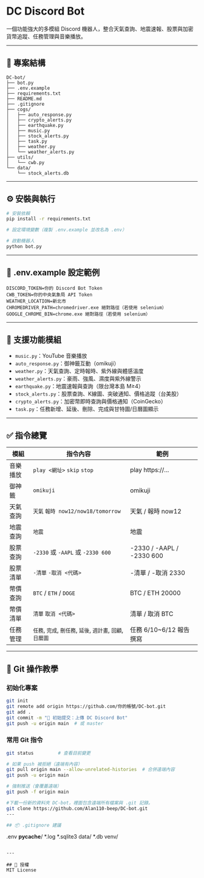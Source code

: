 # DC Discord Bot

一個功能強大的多模組 Discord 機器人，整合天氣查詢、地震速報、股票與加密貨幣追蹤、任務管理與音樂播放。

---

## 📁 專案結構

```
DC-bot/
├── bot.py
├── .env.example
├── requirements.txt
├── README.md
├── .gitignore
├── cogs/
│   ├── auto_response.py
│   ├── crypto_alerts.py
│   ├── earthquake.py
│   ├── music.py
│   ├── stock_alerts.py
│   ├── task.py
│   ├── weather.py
│   └── weather_alerts.py
├── utils/
│   └── cwb.py
└── data/
    └── stock_alerts.db
```

---

## ⚙️ 安裝與執行

```bash
# 安裝依賴
pip install -r requirements.txt

# 設定環境變數（複製 .env.example 並改名為 .env）

# 啟動機器人
python bot.py
```

---

## 🔐 .env.example 設定範例

```env
DISCORD_TOKEN=你的 Discord Bot Token
CWB_TOKEN=你的中央氣象局 API Token
WEATHER_LOCATION=新北市
CHROMEDRIVER_PATH=chromedriver.exe 絕對路徑（若使用 selenium）
GOOGLE_CHROME_BIN=chrome.exe 絕對路徑（若使用 selenium）
```

---

## 🧠 支援功能模組

- `music.py`：YouTube 音樂播放
- `auto_response.py`：御神籤互動（omikuji）
- `weather.py`：天氣查詢、定時報時、紫外線與體感溫度
- `weather_alerts.py`：豪雨、強風、濕度與紫外線警示
- `earthquake.py`：地震速報與查詢（限台灣本島 M≥4）
- `stock_alerts.py`：股票查詢、K線圖、突破通知、價格追蹤（台美股）
- `crypto_alerts.py`：加密幣即時查詢與價格通知（CoinGecko）
- `task.py`：任務新增、延後、刪除、完成與甘特圖/日曆圖顯示

---

## ✅ 指令總覽

| 模組       | 指令內容                            | 範例                         |
|------------|-------------------------------------|------------------------------|
| 音樂播放   | `play <網址>` `skip` `stop`         | play https://...             |
| 御神籤     | `omikuji`                            | omikuji                      |
| 天氣查詢   | `天氣` `報時 now12/now18/tomorrow` | 天氣 / 報時 now12           |
| 地震查詢   | `地震`                               | 地震                         |
| 股票查詢   | `-2330` 或 `-AAPL` 或 `-2330 600`   | -2330 / -AAPL / -2330 600    |
| 股票清單   | `-清單` `-取消 <代碼>`              | -清單 / -取消 2330          |
| 幣價查詢   | `BTC` / `ETH` / `DOGE`              | BTC / ETH 20000              |
| 幣價清單   | `清單` `取消 <代碼>`                | 清單 / 取消 BTC             |
| 任務管理   | `任務`, `完成`, `刪任務`, `延後`, `週計畫`, `回顧`, `日曆圖` | 任務 6/10~6/12 報告撰寫 |

---

## 🧪 Git 操作教學

### 初始化專案
```bash
git init
git remote add origin https://github.com/你的帳號/DC-bot.git
git add .
git commit -m "🎉 初始提交：上傳 DC Discord Bot"
git push -u origin main  # 或 master
```

### 常用 Git 指令
```bash
git status         # 查看目前變更

# 如果 push 被拒絕（遠端有內容）
git pull origin main --allow-unrelated-histories  # 合併遠端內容
git push -u origin main

# 強制推送（會覆蓋遠端）
git push -f origin main

#下載一份新的資料夾 DC-bot，裡面包含遠端所有檔案與 .git 記錄。
git clone https://github.com/Alan110-beep/DC-bot.git
---

## 📦 .gitignore 建議
```
.env
__pycache__/
*.log
*.sqlite3
data/
*.db
venv/
```

---

## 📜 授權
MIT License
